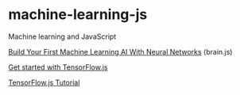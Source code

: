# machine-learning-js

Machine learning and JavaScript

[Build Your First Machine Learning AI With Neural Networks](https://youtu.be/60c4rMq-aH0?si=Inws0NM1FhnblPIO) (brain.js)

[Get started with TensorFlow.js](https://www.tensorflow.org/js/tutorials)

[TensorFlow.js Tutorial](https://www.w3schools.com/ai/ai_tensorflow_intro.asp)
